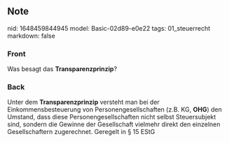 ## Note
nid: 1648459844945
model: Basic-02d89-e0e22
tags: 01_steuerrecht
markdown: false

### Front
Was besagt das <b>Transparenzprinzip</b>?

### Back
Unter dem <b>Transparenzprinzip</b> versteht man bei der
Einkommensbesteuerung von Personengesellschaften (z.B. KG,
<b>OHG</b>) den Umstand, dass diese Personengesellschaften nicht
selbst Steuersubjekt sind, sondern die Gewinne der Gesellschaft
vielmehr direkt den einzelnen Gesellschaftern zugerechnet. Geregelt
in § 15 EStG
